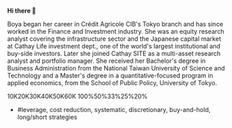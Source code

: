 **Hi there 👋**

Boya began her career in Crédit Agricole CIB's Tokyo branch and has since worked in the Finance and Investment industry. She was an equity research analyst covering the infrastructure sector and the Japanese capital market at Cathay Life investment dept., one of the world's largest institutional and buy-side investors. Later she joined Cathay SITE as a multi-asset research analyst and portfolio manager. She received her Bachelor's degree in Business Administration from the National Taiwan University of Science and Technology and a Master's degree in a quantitative-focused program in applied economics, from the School of Public Policy, University of Tokyo.


10K20K30K40K50K60K
100%50%33%25%20%
- #leverage, cost reduction, systematic, discretionary, buy-and-hold, long/short strategies
